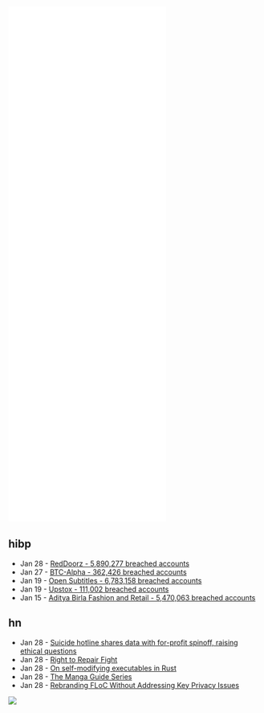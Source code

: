 ![Metrics](https://raw.githubusercontent.com/phixion/phixion/master/metrics.svg)

## hibp

<!--
for https://github.com/phixion/phixion/blob/main/.github/workflows/feeds.yml
-->
<!--START_SECTION:haveibeenpwnd-->
- Jan 28 - [RedDoorz - 5,890,277 breached accounts](https://haveibeenpwned.com/PwnedWebsites#RedDoorz)
- Jan 27 - [BTC-Alpha - 362,426 breached accounts](https://haveibeenpwned.com/PwnedWebsites#BTCAlpha)
- Jan 19 - [Open Subtitles - 6,783,158 breached accounts](https://haveibeenpwned.com/PwnedWebsites#OpenSubtitles)
- Jan 19 - [Upstox - 111,002 breached accounts](https://haveibeenpwned.com/PwnedWebsites#Upstox)
- Jan 15 - [Aditya Birla Fashion and Retail - 5,470,063 breached accounts](https://haveibeenpwned.com/PwnedWebsites#ABFRL)
<!--END_SECTION:haveibeenpwnd-->

## hn

<!--
for https://github.com/phixion/phixion/blob/main/.github/workflows/feeds.yml
-->
<!--START_SECTION:hn-->
- Jan 28 - [Suicide hotline shares data with for-profit spinoff, raising ethical questions](https://www.politico.com/news/2022/01/28/suicide-hotline-silicon-valley-privacy-debates-00002617)
- Jan 28 - [Right to Repair Fight](https://www.checkbook.org/national/right-to-repair/)
- Jan 28 - [On self-modifying executables in Rust](https://blog.dend.ro/self-modifying-rust/)
- Jan 28 - [The Manga Guide Series](https://www.ohmsha.co.jp/english/manga.htm)
- Jan 28 - [Rebranding FLoC Without Addressing Key Privacy Issues](https://brave.com/web-standards-at-brave/7-googles-topics-api/)
<!--END_SECTION:hn-->

<!--
for https://yhype.me
-->
![](https://hit.yhype.me/github/profile?user_id=13013670)
